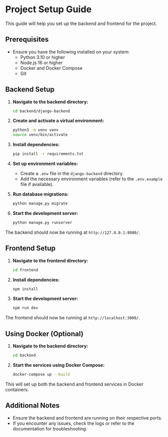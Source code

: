 # Project Setup Guide

This guide will help you set up the backend and frontend for the project.

## Prerequisites

- Ensure you have the following installed on your system:
  - Python 3.10 or higher
  - Node.js 16 or higher
  - Docker and Docker Compose
  - Git

## Backend Setup

1. **Navigate to the backend directory:**
   ```bash
   cd backend/django-backend
   ```

2. **Create and activate a virtual environment:**
   ```bash
   python3 -m venv venv
   source venv/bin/activate
   ```

3. **Install dependencies:**
   ```bash
   pip install -r requirements.txt
   ```

4. **Set up environment variables:**
   - Create a `.env` file in the `django-backend` directory.
   - Add the necessary environment variables (refer to the `.env.example` file if available).

5. **Run database migrations:**
   ```bash
   python manage.py migrate
   ```

6. **Start the development server:**
   ```bash
   python manage.py runserver
   ```

The backend should now be running at `http://127.0.0.1:8000/`.

## Frontend Setup

1. **Navigate to the frontend directory:**
   ```bash
   cd frontend
   ```

2. **Install dependencies:**
   ```bash
   npm install
   ```

3. **Start the development server:**
   ```bash
   npm run dev
   ```

The frontend should now be running at `http://localhost:3000/`.

## Using Docker (Optional)

1. **Navigate to the backend directory:**
   ```bash
   cd backend
   ```

2. **Start the services using Docker Compose:**
   ```bash
   docker-compose up --build
   ```

This will set up both the backend and frontend services in Docker containers.

## Additional Notes

- Ensure the backend and frontend are running on their respective ports.
- If you encounter any issues, check the logs or refer to the documentation for troubleshooting.
